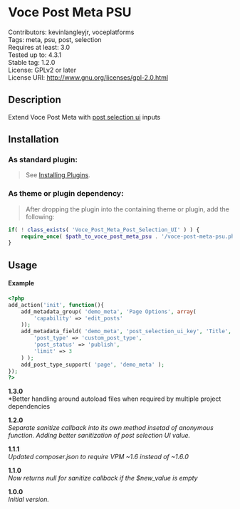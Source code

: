 Voce Post Meta PSU
==================

Contributors: kevinlangleyjr, voceplatforms  
Tags: meta, psu, post, selection  
Requires at least: 3.0  
Tested up to: 4.3.1  
Stable tag: 1.2.0  
License: GPLv2 or later  
License URI: http://www.gnu.org/licenses/gpl-2.0.html

## Description
Extend Voce Post Meta with [post selection ui](http://github.com/voceconnect/post-selection-ui) inputs

## Installation

### As standard plugin:
> See [Installing Plugins](http://codex.wordpress.org/Managing_Plugins#Installing_Plugins).

### As theme or plugin dependency:
> After dropping the plugin into the containing theme or plugin, add the following:
```php
if( ! class_exists( 'Voce_Post_Meta_Post_Selection_UI' ) ) {
	require_once( $path_to_voce_post_meta_psu . '/voce-post-meta-psu.php' );
}
```

## Usage

#### Example

```php
<?php
add_action('init', function(){
	add_metadata_group( 'demo_meta', 'Page Options', array(
		'capability' => 'edit_posts'
	));
	add_metadata_field( 'demo_meta', 'post_selection_ui_key', 'Title', 'psu', array(
		'post_type' => 'custom_post_type',
		'post_status' => 'publish',
		'limit' => 3
	) );
	add_post_type_support( 'page', 'demo_meta' );
});
?>
```
**1.3.0**  
*Better handling around autoload files when required by multiple project dependencies

**1.2.0**  
*Separate sanitize callback into its own method insetad of anonymous function. Adding better sanitization of post selection UI value.*

**1.1.1**  
*Updated composer.json to require VPM ~1.6 instead of ~1.6.0*

**1.1.0**  
*Now returns null for sanitize callback if the $new_value is empty*

**1.0.0**  
*Initial version.*